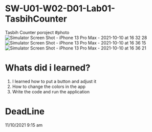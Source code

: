 # SW-U01-W02-D01-Lab01-TasbihCounter
Tasbih Counter poroject
#photo
![Simulator Screen Shot - iPhone 13 Pro Max - 2021-10-10 at 16 32 28](https://user-images.githubusercontent.com/91871990/136754749-e833f26e-4307-42ad-b395-900bb1aaca08.png)
![Simulator Screen Shot - iPhone 13 Pro Max - 2021-10-10 at 16 36 15](https://user-images.githubusercontent.com/91871990/136754801-d147cb0f-64ab-4a9f-ac11-8155508420d6.png)
![Simulator Screen Shot - iPhone 13 Pro Max - 2021-10-10 at 16 36 21](https://user-images.githubusercontent.com/91871990/136754834-d9416734-9048-4fe3-9728-d4d193198209.png)

# Whats did i learned?
1. I learned how to put a button and adjust it
2. How to change the colors in the app
3. Write the code and run the application

# DeadLine
11/10/2021 9:15 am
